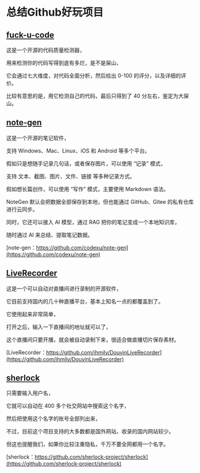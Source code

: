 # 总结Github好玩项目

## [fuck-u-code](https://github.com/xuanli199/weekly/blob/main/docs/63.md#1fuck-u-code)

这是一个开源的代码质量检测器，

用来检测你的代码写得到底有多烂，是不是屎山，

它会通过七大维度，对代码全面分析，然后给出 0-100 的评分，以及详细的评价。

比较有意思的是，用它检测自己的代码，最后只得到了 40 分左右，鉴定为大屎山。

## [note-gen](https://github.com/xuanli199/weekly/blob/main/docs/59.md#1note-gen)

这是一个开源的笔记软件，

支持 Windows、Mac、Linux、iOS 和 Android 等多个平台。

假如只是想随手记录几句话，或者保存图片，可以使用 “记录” 模式，

支持 文本、截图、图片、文件、链接 等多种记录方式。

假如想长篇创作，可以使用 “写作” 模式，主要使用 Markdown 语法。

NoteGen 默认会把数据全部保存到本地，但也能通过 GitHub、Gitee 的私有仓库进行云同步。

同时，它还可以接入 AI 模型，通过 RAG 把你的笔记变成一个本地知识库，

随时通过 AI 来总结、提取笔记数据。

[note-gen：https://github.com/codexu/note-gen](https://github.com/codexu/note-gen)

## [LiveRecorder](https://github.com/xuanli199/weekly/blob/main/docs/59.md#3liverecorder)

这是一个可以自动对直播间进行录制的开源软件，

它目前支持国内的几十种直播平台，基本上知名一点的都覆盖到了。

它使用起来非常简单，

打开之后，输入一下直播间的地址就可以了，

这个直播间只要开播，就会被自动录制下来，很适合做直播切片保存素材。

[LiveRecorder：https://github.com/ihmily/DouyinLiveRecorder](https://github.com/ihmily/DouyinLiveRecorder)

## [sherlock](https://github.com/xuanli199/weekly/blob/main/docs/60.md#2sherlock)

只需要输入用户名，

它就可以自动在 400 多个社交网站中搜索这个名字，

然后把使用这个名字的账号全部列出来，

不过，目前这个项目支持的大多数都是国外网站，收录的国内网站较少。

但这也提醒我们，如果你比较注重隐私，千万不要全网都用一个名字。

[sherlock：https://github.com/sherlock-project/sherlock](https://github.com/sherlock-project/sherlock)
